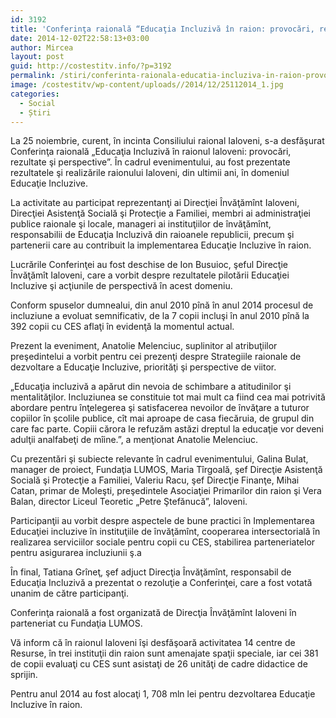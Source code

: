 ```yaml
---
id: 3192
title: 'Conferinţa raională “Educaţia Incluzivă în raion: provocări, rezultate şi perspective”'
date: 2014-12-02T22:58:13+03:00
author: Mircea
layout: post
guid: http://costestitv.info/?p=3192
permalink: /stiri/conferinta-raionala-educatia-incluziva-in-raion-provocari-rezultate-si-perspective/
image: /costestitv/wp-content/uploads//2014/12/25112014_1.jpg
categories:
  - Social
  - Știri
---
```

La 25 noiembrie, curent, în incinta Consiliului raional Ialoveni, s-a desfăşurat Conferinţa raională <!--more-->&#8222;Educaţia Incluzivă în raionul Ialoveni: provocări, rezultate şi perspective&#8221;. În cadrul evenimentului, au fost prezentate rezultatele şi realizările raionului Ialoveni, din ultimii ani, în domeniul Educaţie Incluzive.

La activitate au participat reprezentanţi ai Direcţiei Învăţămînt Ialoveni, Direcţiei Asistenţă Socială şi Protecţie a Familiei, membri ai administraţiei publice raionale şi locale, manageri ai instituţiilor de învăţămînt, responsabilii de Educaţia Incluzivă din raioanele republicii, precum şi partenerii care au contribuit la implementarea Educaţie Incluzive în raion.

Lucrările Conferinţei au fost deschise de Ion Busuioc, şeful Direcţie Învăţămît Ialoveni, care a vorbit despre rezultatele pilotării Educaţiei Incluzive şi acţiunile de perspectivă în acest domeniu.

Conform spuselor dumnealui, din anul 2010 pînă în anul 2014 procesul de incluziune a evoluat semnificativ, de la 7 copii incluşi în anul 2010 pînă la 392 copii cu CES aflaţi în evidenţă la momentul actual.

Prezent la eveniment, Anatolie Melenciuc, suplinitor al atribuţiilor preşedintelui a vorbit pentru cei prezenţi despre Strategiile raionale de dezvoltare a Educaţie Incluzive, priorităţi şi perspective de viitor.

&#8222;Educaţia incluzivă a apărut din nevoia de schimbare a atitudinilor şi mentalităţilor. Incluziunea se constituie tot mai mult ca fiind cea mai potrivită abordare pentru înţelegerea şi satisfacerea nevoilor de învăţare a tuturor copiilor în şcolile publice, cît mai aproape de casa fiecăruia, de grupul din care fac parte. Copiii cărora le refuzăm astăzi dreptul la educaţie vor deveni adulţii analfabeţi de mîine.&#8221;, a menţionat Anatolie Melenciuc.

Cu prezentări şi subiecte relevante în cadrul evenimentului, Galina Bulat, manager de proiect, Fundaţia LUMOS, Maria Tîrgoală, şef Direcţie Asistenţă Socială şi Protecţie a Familiei, Valeriu Racu, şef Direcţie Finanţe, Mihai Catan, primar de Moleşti, preşedintele Asociaţiei Primarilor din raion şi Vera Balan, director Liceul Teoretic „Petre Ştefănucă&#8221;, Ialoveni.

Participanţii au vorbit despre aspectele de bune practici în Implementarea Educaţiei incluzive în instituţiile de învăţămînt, cooperarea intersectorială în realizarea serviciilor sociale pentru copii cu CES, stabilirea parteneriatelor pentru asigurarea incluziunii ş.a

În final, Tatiana Grîneţ, şef adjuct Direcţia Învăţămînt, responsabil de Educaţia Incluzivă a prezentat o rezoluţie a Conferinţei, care a fost votată unanim de către participanţi.

Conferinţa raională a fost organizată de Direcţia Învăţămînt Ialoveni în parteneriat cu Fundaţia LUMOS.

Vă inform că în raionul Ialoveni îşi desfăşoară activitatea 14 centre de Resurse, în trei instituţii din raion sunt amenajate spaţii speciale, iar cei 381 de copii evaluaţi cu CES sunt asistaţi de 26 unităţi de cadre didactice de sprijin.

Pentru anul 2014 au fost alocaţi 1, 708 mln lei pentru dezvoltarea Educaţie Incluzive în raion.